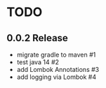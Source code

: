 # TODO

## 0.0.2 Release
* migrate gradle to maven #1
* test java 14 #2
* add Lombok Annotations #3
* add logging via Lombok #4

